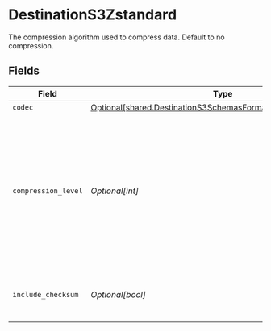 # DestinationS3Zstandard

The compression algorithm used to compress data. Default to no compression.


## Fields

| Field                                                                                                                                                | Type                                                                                                                                                 | Required                                                                                                                                             | Description                                                                                                                                          |
| ---------------------------------------------------------------------------------------------------------------------------------------------------- | ---------------------------------------------------------------------------------------------------------------------------------------------------- | ---------------------------------------------------------------------------------------------------------------------------------------------------- | ---------------------------------------------------------------------------------------------------------------------------------------------------- |
| `codec`                                                                                                                                              | [Optional[shared.DestinationS3SchemasFormatOutputFormat1Codec]](../../models/shared/destinations3schemasformatoutputformat1codec.md)                 | :heavy_minus_sign:                                                                                                                                   | N/A                                                                                                                                                  |
| `compression_level`                                                                                                                                  | *Optional[int]*                                                                                                                                      | :heavy_minus_sign:                                                                                                                                   | Negative levels are 'fast' modes akin to lz4 or snappy, levels above 9 are generally for archival purposes, and levels above 18 use a lot of memory. |
| `include_checksum`                                                                                                                                   | *Optional[bool]*                                                                                                                                     | :heavy_minus_sign:                                                                                                                                   | If true, include a checksum with each data block.                                                                                                    |